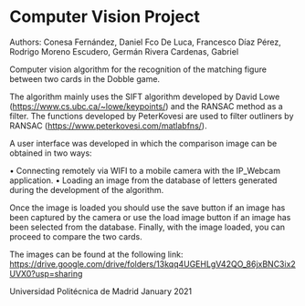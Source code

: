 # Computer Vision Project

Authors:
    Conesa Fernández, Daniel Fco
    De Luca, Francesco
    Díaz Pérez, Rodrigo
    Moreno Escudero, Germán
    Rivera Cardenas, Gabriel

Computer vision algorithm for the recognition of the matching figure between two cards in the Dobble game.

The algorithm mainly uses the SIFT algorithm developed by David Lowe (https://www.cs.ubc.ca/~lowe/keypoints/) and the RANSAC method as a filter. The functions developed by PeterKovesi are used to filter outliners by RANSAC (https://www.peterkovesi.com/matlabfns/).

A user interface was developed in which the comparison image can be obtained in two ways:
  
  •	Connecting remotely via WIFI to a mobile camera with the IP_Webcam application.
  •	Loading an image from the database of letters generated during the development of the algorithm.

Once the image is loaded you should use the save button if an image has been captured by the camera or use the load image button if an image has been selected from the database.
Finally, with the image loaded, you can proceed to compare the two cards.

The images can be found at the following link: https://drive.google.com/drive/folders/13kqq4UGEHLgV42QO_86jxBNC3ix2UVX0?usp=sharing

Universidad Politécnica de Madrid
January 2021
